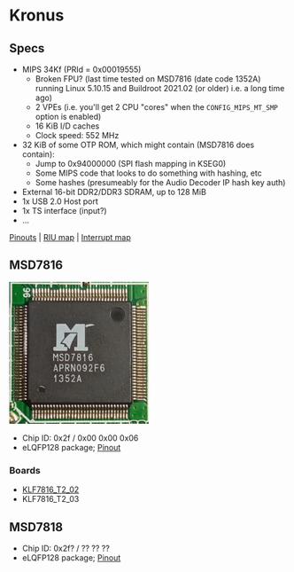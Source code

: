 # Kronus

## Specs

- MIPS 34Kf (PRId = 0x00019555)
  - Broken FPU? (last time tested on MSD7816 (date code 1352A) running Linux 5.10.15 and Buildroot 2021.02 (or older) i.e. a long time ago)
  - 2 VPEs (i.e. you'll get 2 CPU "cores" when the `CONFIG_MIPS_MT_SMP` option is enabled)
  - 16 KiB I/D caches
  - Clock speed: 552 MHz
- 32 KiB of some OTP ROM, which might contain (MSD7816 does contain):
  - Jump to 0x94000000 (SPI flash mapping in KSEG0)
  - Some MIPS code that looks to do something with hashing, etc
  - Some hashes (presumeably for the Audio Decoder IP hash key auth)
- External 16-bit DDR2/DDR3 SDRAM, up to 128 MiB
- 1x USB 2.0 Host port
- 1x TS interface (input?)
- ...

[Pinouts](pinouts.md) | [RIU map](riu-map.md) | [Interrupt map](int-map.md)

## MSD7816

![MSD7816 top side](msd7816.jpg)

- Chip ID: 0x2f / 0x00 0x00 0x06
- eLQFP128 package; [Pinout](pinouts.md#msd7816)

### Boards

- [KLF7816_T2_02](klf7816_t2_02/index.md)
- KLF7816_T2_03

## MSD7818

- Chip ID: 0x2f? / ?? ?? ??
- eLQFP128 package; [Pinout](pinouts.md#msd7818)
